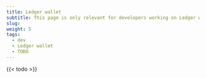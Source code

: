 ```yaml
---
title: Ledger wallet
subtitle: This page is only relevant for developers working on Ledger wallet 
slug:
weight: 5
tags:
  - dev
  - Ledger wallet
  - TODO
---
```


{{< todo >}}
